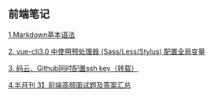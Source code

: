 ## 前端笔记

[1.Markdown基本语法](https://www.jianshu.com/p/191d1e21f7ed)

[2. vue-cli3.0 中使用预处理器 (Sass/Less/Stylus) 配置全局变量](https://blog.csdn.net/weixin_41786576/article/details/83745702)

[3. 码云、Github同时配置ssh key（转载）](https://blog.csdn.net/m0_37750720/article/details/82595237)

[4.半月刊 3】前端高频面试题及答案汇总](https://juejin.im/post/5c9ac3f66fb9a070e056718f)
